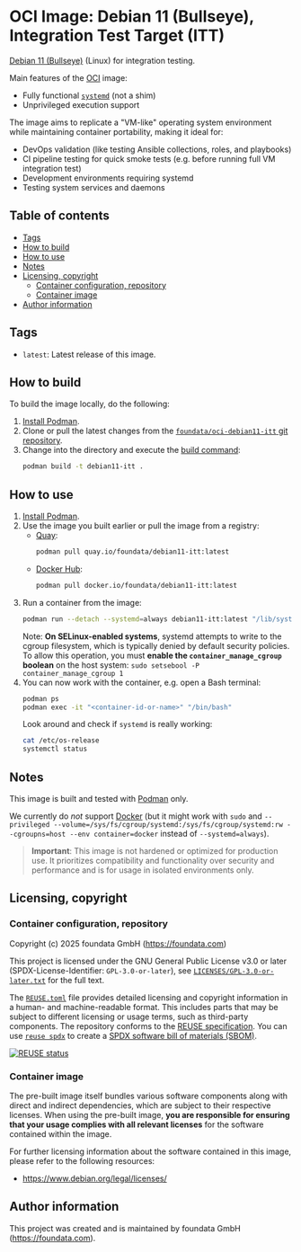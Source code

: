 # OCI Image: Debian 11 (Bullseye), Integration Test Target (ITT)

[Debian 11 (Bullseye)](https://www.debian.org/releases/bullseye/index.en.html) (Linux) for integration testing.

Main features of the [OCI](https://opencontainers.org/) image:

* Fully functional [`systemd`](https://systemd.io/) (not a shim)
* Unprivileged execution support

The image aims to replicate a "VM-like" operating system environment while maintaining container portability, making it ideal for:

* DevOps validation (like testing Ansible collections, roles, and playbooks)
* CI pipeline testing for quick smoke tests (e.g. before running full VM integration test)
* Development environments requiring systemd
* Testing system services and daemons



## Table of contents<a id="toc"></a>

- [Tags](#tags)
- [How to build](#build)
- [How to use](#usage)
- [Notes](#notes)
- [Licensing, copyright](#licensing-copyright)
  - [Container configuration, repository](#licensing-copyright-project)
  - [Container image](#licensing-copyright-image)
- [Author information](#author-information)



## Tags<a id="tags"></a>

- `latest`: Latest release of this image.



## How to build<a id="build"></a>

To build the image locally, do the following:

1. [Install Podman](https://podman.io/docs/installation).
2. Clone or pull the latest changes from the [`foundata/oci-debian11-itt` git repository](https://github.com/foundata/oci-debian11-itt).
3. Change into the directory and execute the [build command](https://docs.podman.io/en/latest/markdown/podman-build.1.html):
   ```bash
   podman build -t debian11-itt .
   ```



## How to use<a id="usage"></a>

1. [Install Podman](https://podman.io/docs/installation).
2. Use the image you built earlier or pull the image from a registry:
   - [Quay](https://quay.io/repository/foundata/debian11-itt):
     ```bash
     podman pull quay.io/foundata/debian11-itt:latest
     ```
   - [Docker Hub](https://hub.docker.com/r/foundata/debian11-itt):
     ```bash
     podman pull docker.io/foundata/debian11-itt:latest
     ```
3. Run a container from the image:
   ```bash
   podman run --detach --systemd=always debian11-itt:latest "/lib/systemd/systemd"
   ```
   Note: **On SELinux-enabled systems**, systemd attempts to write to the cgroup filesystem, which is typically denied by default security policies. To allow this operation, you must **enable the `container_manage_cgroup` boolean** on the host system: `sudo setsebool -P container_manage_cgroup 1`
4. You can now work with the container, e.g. open a Bash terminal:
   ```bash
   podman ps
   podman exec -it "<container-id-or-name>" "/bin/bash"
   ```
   Look around and check if `systemd` is really working:
   ```bash
   cat /etc/os-release
   systemctl status
   ```



## Notes<a id="notes"></a>

This image is built and tested with [Podman](https://podman.io/) only.

We currently do *not* support [Docker](https://www.docker.com/) (but it might work with `sudo` and `--privileged --volume=/sys/fs/cgroup/systemd:/sys/fs/cgroup/systemd:rw --cgroupns=host --env container=docker` instead of `--systemd=always`).

> **Important**: This image is not hardened or optimized for production use. It prioritizes compatibility and functionality over security and performance and is for usage in isolated environments only.



## Licensing, copyright<a id="licensing-copyright"></a>

### Container configuration, repository<a id="licensing-copyright-project"></a>

<!--REUSE-IgnoreStart-->
Copyright (c) 2025 foundata GmbH (https://foundata.com)

This project is licensed under the GNU General Public License v3.0 or later (SPDX-License-Identifier: `GPL-3.0-or-later`), see [`LICENSES/GPL-3.0-or-later.txt`](LICENSES/GPL-3.0-or-later.txt) for the full text.

The [`REUSE.toml`](REUSE.toml) file provides detailed licensing and copyright information in a human- and machine-readable format. This includes parts that may be subject to different licensing or usage terms, such as third-party components. The repository conforms to the [REUSE specification](https://reuse.software/spec/). You can use [`reuse spdx`](https://reuse.readthedocs.io/en/latest/readme.html#cli) to create a [SPDX software bill of materials (SBOM)](https://en.wikipedia.org/wiki/Software_Package_Data_Exchange).
<!--REUSE-IgnoreEnd-->

[![REUSE status](https://api.reuse.software/badge/github.com/foundata/oci-debian11-itt)](https://api.reuse.software/info/github.com/foundata/oci-debian11-itt)



### Container image<a id="licensing-copyright-image"></a>

The pre-built image itself bundles various software components along with direct and indirect dependencies, which are subject to their respective licenses. When using the pre-built image, **you are responsible for ensuring that your usage complies with all relevant licenses** for the software contained within the image.

For further licensing information about the software contained in this image, please refer to the following resources:

* https://www.debian.org/legal/licenses/



## Author information<a id="author-information"></a>

This project was created and is maintained by foundata GmbH (https://foundata.com).
